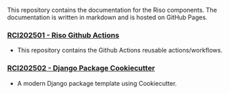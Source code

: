This repository contains the documentation for the Riso components. The documentation is written in markdown and is hosted on GitHub Pages.

### [RCI202501 - Riso Github Actions](https://github.com/actions-factory/risotech-github-actions/tree/main?tab=readme-ov-file#riso-tech-github-actions)

- This repository contains the Github Actions reusable actions/workflows.

### [RCI202502 - Django Package Cookiecutter](https://github.com/libs-factory/django-package)

- A modern Django package template using Cookiecutter.
